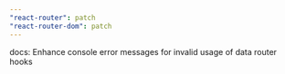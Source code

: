 ```yaml
---
"react-router": patch
"react-router-dom": patch
---
```


docs: Enhance console error messages for invalid usage of data router hooks
